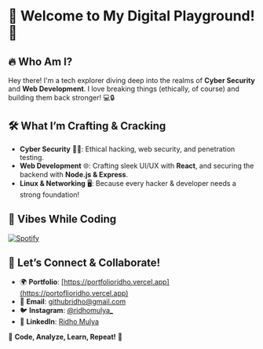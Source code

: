 # 🌟 Welcome to My Digital Playground! 🚀

## 🔥 Who Am I?
Hey there! I'm a tech explorer diving deep into the realms of **Cyber Security** and **Web Development**. I love breaking things (ethically, of course) and building them back stronger! 💻🔒

## 🛠️ What I’m Crafting & Cracking
- **Cyber Security** 🕵️‍♂️: Ethical hacking, web security, and penetration testing.
- **Web Development** 🌐: Crafting sleek UI/UX with **React**, and securing the backend with **Node.js & Express**.
- **Linux & Networking** 🖥️: Because every hacker & developer needs a strong foundation!

## 🎵 Vibes While Coding
[![Spotify](https://novatorem.vercel.app/api/spotify)](https://open.spotify.com/user/your_spotify_username)

## 🔗 Let’s Connect & Collaborate!
- 🌍 **Portfolio**: [https://portfolioridho.vercel.app](https://portoflioridho.vercel.app)
- 📧 **Email**: [githubridho@gmail.com](mailto:githubridho@gmail.com)
- 🐦 **Instagram**: [@ridhomulya_](https://instagram.com/ridhomulya_)
- 💼 **LinkedIn**: [Ridho Mulya](https://linkedin.com/in/ridho-mulya)

🚀 **Code, Analyze, Learn, Repeat!** 🚀

